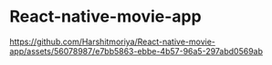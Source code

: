 # React-native-movie-app



https://github.com/Harshitmoriya/React-native-movie-app/assets/56078987/e7bb5863-ebbe-4b57-96a5-297abd0569ab


